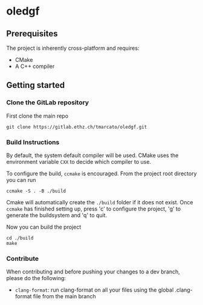 # oledgf

## Prerequisites

The project is inherently cross-platform and requires:

- CMake
- A C++ compiler


## Getting started

### Clone the GitLab repository

First clone the main repo
```
git clone https://gitlab.ethz.ch/tmarcato/oledgf.git
```
### Build Instructions

By default, the system default compiler will be used. 
CMake uses the environment variable `CXX` to decide which compiler to use.

To configure the build, `ccmake` is encouraged.
From the project root directory you can run
```
ccmake -S . -B ./build
```
Cmake will automatically create the `./build` folder if it does not exist.
Once `ccmake` has finished setting up, press 'c' to configure the project, 'g' to generate the buildsystem and 'q' to quit.

Now you can build the project
```
cd ./build
make 
```

### Contribute
 When contributing and before pushing your changes to a dev branch, please do the following:

 - `clang-format`: run clang-format on all your files using the global .clang-format file from the main branch
